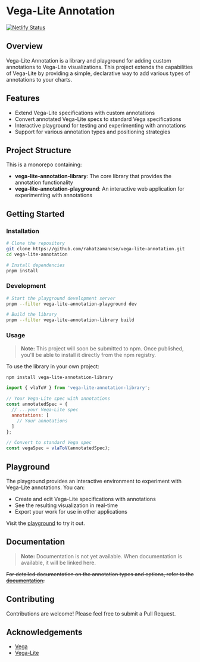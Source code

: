 # Vega-Lite Annotation

[![Netlify Status](https://api.netlify.com/api/v1/badges/8053c01e-963f-46e1-9063-9bc336c62a84/deploy-status)](https://app.netlify.com/sites/vl-annotation/deploys)

## Overview

Vega-Lite Annotation is a library and playground for adding custom annotations to Vega-Lite visualizations. This project extends the capabilities of Vega-Lite by providing a simple, declarative way to add various types of annotations to your charts.

## Features

- Extend Vega-Lite specifications with custom annotations
- Convert annotated Vega-Lite specs to standard Vega specifications
- Interactive playground for testing and experimenting with annotations
- Support for various annotation types and positioning strategies

## Project Structure

This is a monorepo containing:

- **vega-lite-annotation-library**: The core library that provides the annotation functionality
- **vega-lite-annotation-playground**: An interactive web application for experimenting with annotations

## Getting Started

### Installation

```bash
# Clone the repository
git clone https://github.com/rahatzamancse/vega-lite-annotation.git
cd vega-lite-annotation

# Install dependencies
pnpm install
```

### Development

```bash
# Start the playground development server
pnpm --filter vega-lite-annotation-playground dev

# Build the library
pnpm --filter vega-lite-annotation-library build
```

### Usage

> **Note:** This project will soon be submitted to npm. Once published, you'll be able to install it directly from the npm registry.

To use the library in your own project:

```bash
npm install vega-lite-annotation-library
```

```javascript
import { vlaToV } from 'vega-lite-annotation-library';

// Your Vega-Lite spec with annotations
const annotatedSpec = {
  // ...your Vega-Lite spec
  annotations: [
    // Your annotations
  ]
};

// Convert to standard Vega spec
const vegaSpec = vlaToV(annotatedSpec);
```

## Playground

The playground provides an interactive environment to experiment with Vega-Lite annotations. You can:

- Create and edit Vega-Lite specifications with annotations
- See the resulting visualization in real-time
- Export your work for use in other applications

Visit the [playground](https://vl-annotation.netlify.app) to try it out.

## Documentation

> **Note:** Documentation is not yet available. When documentation is available, it will be linked here.

~~For detailed documentation on the annotation types and options, refer to the [documentation](https://vl-annotation.netlify.app/docs).~~

## Contributing

Contributions are welcome! Please feel free to submit a Pull Request.

## Acknowledgements

- [Vega](https://vega.github.io/vega/)
- [Vega-Lite](https://vega.github.io/vega-lite/)
